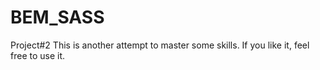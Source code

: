# BEM_SASS
Project#2
This is another attempt to master some skills.
If you like it, feel free to use it.
